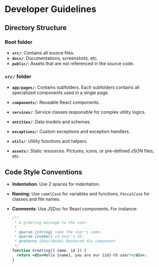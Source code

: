 # Developer Guidelines

## Directory Structure

### Root folder

- **`src/`**: Contains all source files.
- **`docs/`**: Documentations, screenshots, etc.
- **`public/`**: Assets that are not referenced in the source code.

### `src/` folder

- **`app/pages/`**: Contains subfolders. Each subfolders contains all specialized components used in a single page.
- **`components/`**: Reusable React components.

- **`services/`**: Service classes responsible for complex utility logics.
- **`entities/`**: Data models and schemas.
- **`exceptions/`**: Custom exceptions and exception handlers.
- **`utils/`**: Utility functions and helpers.
- **`assets/`**: Static resources. Pictures, icons, or pre-defined JSON files, etc.

## Code Style Conventions

- **Indentation**: Use 2 spaces for indentation.

- **Naming:** Use `camelCase` for variables and functions, `PascalCase` for classes and file names.

- **Comments**: Use JSDoc for React components. For instance:

  ```jsx
  /**
   * A greeting message to the user.
   *
   * @param {string} name The user's name.
   * @param {number} id User's ID.
   * @returns {ReactNode} Rendered div component
   */
  function Greeting({ name, id }) {
    return <div>Hello {name}, you are our {id}-th user!</div>;
  }
  ```

  